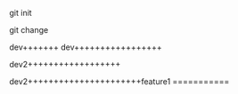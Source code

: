 git init

git change

dev+++++++
dev+++++++++++++++++  

dev2++++++++++++++++++

dev2++++++++++++++++++++++feature1   ===========
